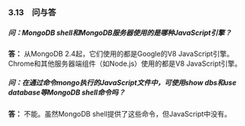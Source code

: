 ### 3.13　问与答

##### 问：MongoDB shell和MongoDB服务器使用的是哪种JavaScript引擎？

**答：** 从MongoDB 2.4起，它们使用的都是Google的V8 JavaScript引擎。Chrome和其他服务器端组件（如Node.js）使用的都是V8 JavaScript引擎。

##### 问：在通过命令mongo执行的JavaScript文件中，可使用show dbs和use database等MongoDB shell命令吗？

**答：** 不能。虽然MongoDB shell提供了这些命令，但JavaScript中没有。

